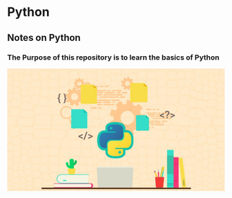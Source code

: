 # Python
## Notes on Python   
### The Purpose of this repository is to learn the basics of Python    
![alt text](https://github.com/DaveG-P/Python/blob/master/Python.jpg) 
